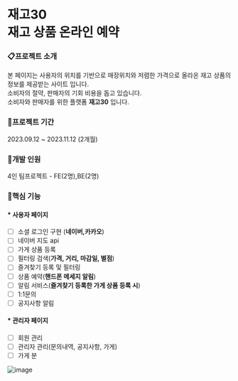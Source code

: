 # 재고30</br>재고 상품 온라인 예약

### 📋프로젝트 소개 
본 페이지는 사용자의 위치를 기반으로 매장위치와 저렴한 가격으로 올라온 재고 상품의 정보를 제공받는 사이트 입니다.</br>
소비자의 절약, 판매자의 기회 비용을 돕고 있습니다.</br>
소비자와 판매자를 위한 플랫폼 **재고30** 입니다.
### 📅프로젝트 기간
2023.09.12 ~ 2023.11.12 (2개월)
### 👥개발 인원
4인 팀프로젝트 - FE(2명),BE(2명)
### 📝핵심 기능
#### * 사용자 페이지
- [ ] 소셜 로그인 구현 (**네이버,카카오**)
- [ ] 네이버 지도 api
- [ ] 가게 상품 등록
- [ ] 필터링 검색(**가격, 거리, 마감일, 별점**)
- [ ] 즐겨찾기 등록 및 필터링
- [ ] 상품 예약(**핸드폰 메세지 알림**)
- [ ] 알림 서비스(**즐겨찾기 등록한 가게 상품 등록 시**)
- [ ] 1:1문의
- [ ] 공지사항 알림
#### * 관리자 페이지
- [ ] 회원 관리
- [ ] 관리자 관리(문의내역, 공지사항, 가게)
- [ ] 가게 분

![image](https://github.com/guyseoklee/stock_thirty/assets/115774339/585f74f3-16db-48a1-b056-766cb277dc85)
